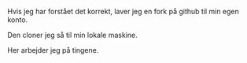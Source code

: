 Hvis jeg har forstået det korrekt, laver jeg en fork på github til min 
egen konto.

Den cloner jeg så til min lokale maskine.

Her arbejder jeg på tingene.

